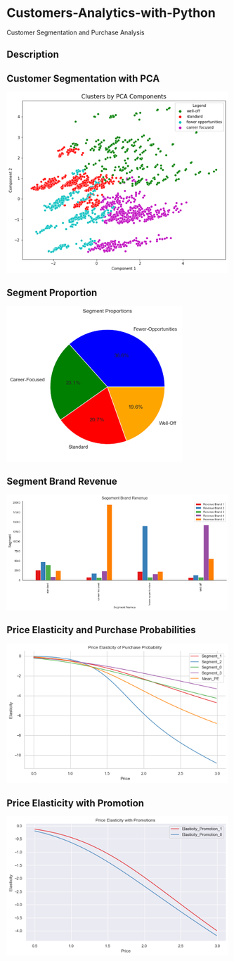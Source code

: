 # Customers-Analytics-with-Python
Customer Segmentation and Purchase Analysis
## Description

## Customer Segmentation with PCA
<img src = 'img/img-1.png'>

## Segment Proportion
<img src = 'img/img-2.png'>


## Segment Brand Revenue
<img src = 'img/img-3.png'>

## Price Elasticity and Purchase Probabilities
<img src = 'img/img-4.png'>

## Price Elasticity with Promotion
<img src = 'img/img-5.png'>
